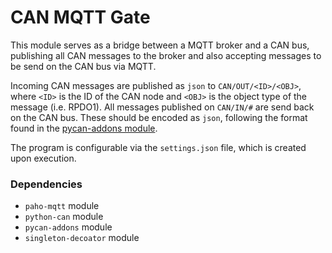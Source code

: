 # CAN MQTT Gate

This module serves as a bridge between a MQTT broker and a CAN bus, publishing all CAN messages to the broker and also accepting messages to be send on the CAN bus via MQTT.

Incoming CAN messages are published as ``json`` to ``CAN/OUT/<ID>/<OBJ>``, where ``<ID>`` is the ID of the CAN node and ``<OBJ>`` is the object type of the message (i.e. RPDO1). All messages published on ``CAN/IN/#`` are send back on the CAN bus. These should be encoded as ``json``, following the format found in the [pycan-addons module](https://github.com/TimH96/pycan_addons).

The program is configurable via the ``settings.json`` file, which is created upon execution.

### Dependencies
+ ``paho-mqtt`` module
+ ``python-can`` module
+ ``pycan-addons`` module
+ ``singleton-decoator`` module